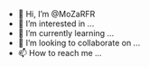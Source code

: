 - 👋 Hi, I’m @MoZaRFR
- 👀 I’m interested in ...
- 🌱 I’m currently learning ...
- 💞️ I’m looking to collaborate on ...
- 📫 How to reach me ...

<!---
MoZaRFR/MoZaRFR is a ✨ special ✨ repository because its `README.md` (this file) appears on your GitHub profile.
You can click the Preview link to take a look at your changes.
--->
